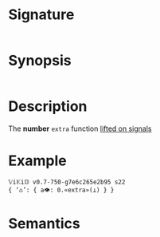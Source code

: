 # Signature
```vikid-signature
```

# Synopsis
```vikid-synopsis
```

# Description
The __number__ `extra` function [lifted on signals](/refman/concepts/pure_functions)

# Example
```vikid-script
𝕍i𝕂i𝔻 v0.7-750-g7e6c265e2b95 s22
{ ‘⌂’: { a👁: 0.«extra»(⊥) } }
```




# Semantics
